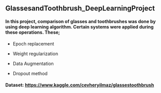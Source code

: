 ## GlassesandToothbrush_DeepLearningProject

#### In this project, comparison of glasses and toothbrushes was done by using deep learning algorithm. Certain systems were applied during these operations. These;

- Epoch replacement

- Weight regularization

- Data Augmentation

- Dropout method

#### Dataset: https://www.kaggle.com/cevheryilmaz/glassestoothbrush
